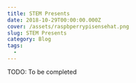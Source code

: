 ```yaml
---
title: STEM Presents 
date: 2018-10-29T00:00:00.000Z
cover: /assets/raspbperrypisensehat.png
slug: STEM Presents
category: Blog
tags:
  - 
---
```

TODO: To be completed

